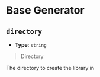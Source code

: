 
<!-- Generated by @storm-software/untyped -->
<!-- Do not edit this file directly -->

# Base Generator

## `directory`
- **Type**: `string`

> Directory


The directory to create the library in


